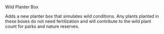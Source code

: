 Wild Planter Box

Adds a new planter box that simulates wild conditions. Any plants planted in these boxes do not need fertilization and will contribute to the wild plant count for parks and nature reserves.

